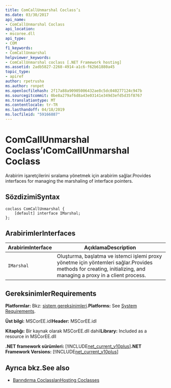 ```yaml
---
title: ComCallUnmarshal Coclass’ı
ms.date: 03/30/2017
api_name:
- ComCallUnmarshal Coclass
api_location:
- mscoree.dll
api_type:
- COM
f1_keywords:
- ComCallUnmarshal
helpviewer_keywords:
- ComCallUnmarshal coclass [.NET Framework hosting]
ms.assetid: 2adb5827-2268-4914-a1c6-f62b61880a45
topic_type:
- apiref
author: rpetrusha
ms.author: ronpet
ms.openlocfilehash: 2f17a88a90905006432ae8c5dc040277124c947b
ms.sourcegitcommit: 0be8a279af6d8a43e03141e349d3efd5d35f8767
ms.translationtype: MT
ms.contentlocale: tr-TR
ms.lasthandoff: 04/18/2019
ms.locfileid: "59166887"
---
```

# <a name="comcallunmarshal-coclass"></a><span data-ttu-id="6d7bc-102">ComCallUnmarshal Coclass’ı</span><span class="sxs-lookup"><span data-stu-id="6d7bc-102">ComCallUnmarshal Coclass</span></span>
<span data-ttu-id="6d7bc-103">Arabirim işaretçilerini sıralama yönetmek için arabirim sağlar.</span><span class="sxs-lookup"><span data-stu-id="6d7bc-103">Provides interfaces for managing the marshaling of interface pointers.</span></span>  
  
## <a name="syntax"></a><span data-ttu-id="6d7bc-104">Sözdizimi</span><span class="sxs-lookup"><span data-stu-id="6d7bc-104">Syntax</span></span>  
  
```  
coclass ComCallUnmarshal {  
    [default] interface IMarshal;  
};  
```  
  
## <a name="interfaces"></a><span data-ttu-id="6d7bc-105">Arabirimler</span><span class="sxs-lookup"><span data-stu-id="6d7bc-105">Interfaces</span></span>  
  
|<span data-ttu-id="6d7bc-106">Arabirim</span><span class="sxs-lookup"><span data-stu-id="6d7bc-106">Interface</span></span>|<span data-ttu-id="6d7bc-107">Açıklama</span><span class="sxs-lookup"><span data-stu-id="6d7bc-107">Description</span></span>|  
|---------------|-----------------|  
|`IMarshal`|<span data-ttu-id="6d7bc-108">Oluşturma, başlatma ve istemci işlemi proxy yönetme için yöntemleri sağlar.</span><span class="sxs-lookup"><span data-stu-id="6d7bc-108">Provides methods for creating, initializing, and managing a proxy in a client process.</span></span>|  
  
## <a name="requirements"></a><span data-ttu-id="6d7bc-109">Gereksinimler</span><span class="sxs-lookup"><span data-stu-id="6d7bc-109">Requirements</span></span>  
 <span data-ttu-id="6d7bc-110">**Platformlar:** Bkz: [sistem gereksinimleri](../../../../docs/framework/get-started/system-requirements.md).</span><span class="sxs-lookup"><span data-stu-id="6d7bc-110">**Platforms:** See [System Requirements](../../../../docs/framework/get-started/system-requirements.md).</span></span>  
  
 <span data-ttu-id="6d7bc-111">**Üst bilgi:** MSCorEE.idl</span><span class="sxs-lookup"><span data-stu-id="6d7bc-111">**Header:** MSCorEE.idl</span></span>  
  
 <span data-ttu-id="6d7bc-112">**Kitaplığı:** Bir kaynak olarak MSCorEE.dll dahil</span><span class="sxs-lookup"><span data-stu-id="6d7bc-112">**Library:** Included as a resource in MSCorEE.dll</span></span>  
  
 <span data-ttu-id="6d7bc-113">**.NET framework sürümleri:** [!INCLUDE[net_current_v10plus](../../../../includes/net-current-v10plus-md.md)]</span><span class="sxs-lookup"><span data-stu-id="6d7bc-113">**.NET Framework Versions:** [!INCLUDE[net_current_v10plus](../../../../includes/net-current-v10plus-md.md)]</span></span>  
  
## <a name="see-also"></a><span data-ttu-id="6d7bc-114">Ayrıca bkz.</span><span class="sxs-lookup"><span data-stu-id="6d7bc-114">See also</span></span>

- [<span data-ttu-id="6d7bc-115">Barındırma Coclassları</span><span class="sxs-lookup"><span data-stu-id="6d7bc-115">Hosting Coclasses</span></span>](../../../../docs/framework/unmanaged-api/hosting/hosting-coclasses.md)

